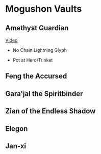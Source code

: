 # Mogushon Vaults

## Amethyst Guardian
[Video](https://www.youtube.com/watch?v=G2LUbK7Zd_w)

- No Chain Lightning Glyph

- Pot at Hero/Trinket

## Feng the Accursed 

## Gara'jal the Spiritbinder

## Zian of the Endless Shadow

## Elegon 

## Jan-xi 
